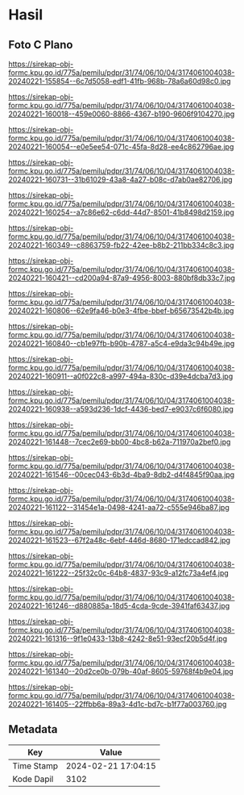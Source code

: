 # Hasil

## Foto C Plano

https://sirekap-obj-formc.kpu.go.id/775a/pemilu/pdpr/31/74/06/10/04/3174061004038-20240221-155854--6c7d5058-edf1-41fb-968b-78a6a60d98c0.jpg

https://sirekap-obj-formc.kpu.go.id/775a/pemilu/pdpr/31/74/06/10/04/3174061004038-20240221-160018--459e0060-8866-4367-b190-9606f9104270.jpg

https://sirekap-obj-formc.kpu.go.id/775a/pemilu/pdpr/31/74/06/10/04/3174061004038-20240221-160054--e0e5ee54-071c-45fa-8d28-ee4c862796ae.jpg

https://sirekap-obj-formc.kpu.go.id/775a/pemilu/pdpr/31/74/06/10/04/3174061004038-20240221-160731--31b61029-43a8-4a27-b08c-d7ab0ae82706.jpg

https://sirekap-obj-formc.kpu.go.id/775a/pemilu/pdpr/31/74/06/10/04/3174061004038-20240221-160254--a7c86e62-c6dd-44d7-8501-41b8498d2159.jpg

https://sirekap-obj-formc.kpu.go.id/775a/pemilu/pdpr/31/74/06/10/04/3174061004038-20240221-160349--c8863759-fb22-42ee-b8b2-211bb334c8c3.jpg

https://sirekap-obj-formc.kpu.go.id/775a/pemilu/pdpr/31/74/06/10/04/3174061004038-20240221-160421--cd200a94-87a9-4956-8003-880bf8db33c7.jpg

https://sirekap-obj-formc.kpu.go.id/775a/pemilu/pdpr/31/74/06/10/04/3174061004038-20240221-160806--62e9fa46-b0e3-4fbe-bbef-b65673542b4b.jpg

https://sirekap-obj-formc.kpu.go.id/775a/pemilu/pdpr/31/74/06/10/04/3174061004038-20240221-160840--cb1e97fb-b90b-4787-a5c4-e9da3c94b49e.jpg

https://sirekap-obj-formc.kpu.go.id/775a/pemilu/pdpr/31/74/06/10/04/3174061004038-20240221-160911--a0f022c8-a997-494a-830c-d39e4dcba7d3.jpg

https://sirekap-obj-formc.kpu.go.id/775a/pemilu/pdpr/31/74/06/10/04/3174061004038-20240221-160938--a593d236-1dcf-4436-bed7-e9037c6f6080.jpg

https://sirekap-obj-formc.kpu.go.id/775a/pemilu/pdpr/31/74/06/10/04/3174061004038-20240221-161448--7cec2e69-bb00-4bc8-b62a-711970a2bef0.jpg

https://sirekap-obj-formc.kpu.go.id/775a/pemilu/pdpr/31/74/06/10/04/3174061004038-20240221-161546--00cec043-6b3d-4ba9-8db2-d4f4845f90aa.jpg

https://sirekap-obj-formc.kpu.go.id/775a/pemilu/pdpr/31/74/06/10/04/3174061004038-20240221-161122--31454e1a-0498-4241-aa72-c555e946ba87.jpg

https://sirekap-obj-formc.kpu.go.id/775a/pemilu/pdpr/31/74/06/10/04/3174061004038-20240221-161523--67f2a48c-6ebf-446d-8680-171edccad842.jpg

https://sirekap-obj-formc.kpu.go.id/775a/pemilu/pdpr/31/74/06/10/04/3174061004038-20240221-161222--25f32c0c-64b8-4837-93c9-a12fc73a4ef4.jpg

https://sirekap-obj-formc.kpu.go.id/775a/pemilu/pdpr/31/74/06/10/04/3174061004038-20240221-161246--d880885a-18d5-4cda-9cde-3941faf63437.jpg

https://sirekap-obj-formc.kpu.go.id/775a/pemilu/pdpr/31/74/06/10/04/3174061004038-20240221-161316--9f1e0433-13b8-4242-8e51-93ecf20b5d4f.jpg

https://sirekap-obj-formc.kpu.go.id/775a/pemilu/pdpr/31/74/06/10/04/3174061004038-20240221-161340--20d2ce0b-079b-40af-8605-59768f4b9e04.jpg

https://sirekap-obj-formc.kpu.go.id/775a/pemilu/pdpr/31/74/06/10/04/3174061004038-20240221-161405--22ffbb6a-89a3-4d1c-bd7c-b1f77a003760.jpg


## Metadata

| Key        | Value               |
| ---------- | ------------------- |
| Time Stamp | 2024-02-21 17:04:15 |
| Kode Dapil | 3102                |




